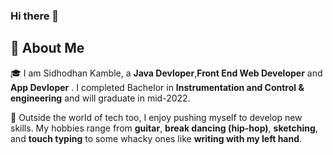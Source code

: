 ### Hi there 👋


## 🚀 About Me

🎓 I am Sidhodhan Kamble, a **Java Devloper**,**Front End Web Developer**  and  **App Devloper** . I completed Bachelor in **Instrumentation and Control & engineering** and will graduate in mid-2022.

🎸 Outside the world of tech too, I enjoy pushing myself to develop new skills. My hobbies range from **guitar**, **break dancing (hip-hop)**, **sketching**, and **touch typing** to some whacky ones like **writing with my left hand**.





